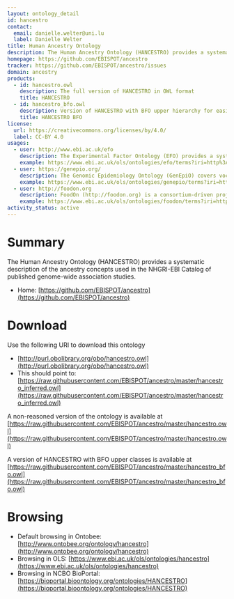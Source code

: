 ```yaml
---
layout: ontology_detail
id: hancestro
contact:
  email: danielle.welter@uni.lu
  label: Danielle Welter
title: Human Ancestry Ontology
description: The Human Ancestry Ontology (HANCESTRO) provides a systematic description of the ancestry concepts used in the NHGRI-EBI Catalog of published genome-wide association studies.
homepage: https://github.com/EBISPOT/ancestro
tracker: https://github.com/EBISPOT/ancestro/issues
domain: ancestry
products:
  - id: hancestro.owl
    description: The full version of HANCESTRO in OWL format
    title: HANCESTRO
  - id: hancestro_bfo.owl
    description: Version of HANCESTRO with BFO upper hierarchy for easier integration with other ontologies
    title: HANCESTRO BFO
license:
  url: https://creativecommons.org/licenses/by/4.0/
  label: CC-BY 4.0
usages:
  - user: http://www.ebi.ac.uk/efo
    description: The Experimental Factor Ontology (EFO) provides a systematic description of many experimental variables available in EBI databases, and for external projects such as the NHGRI GWAS catalogue. It combines parts of several biological ontologies, such as anatomy, disease and chemical compounds.
    example: https://www.ebi.ac.uk/ols/ontologies/efo/terms?iri=http%3A%2F%2Fpurl.obolibrary.org%2Fobo%2FHANCESTRO_0004&viewMode=All&siblings=false
  - user: https://genepio.org/
    description: The Genomic Epidemiology Ontology (GenEpiO) covers vocabulary necessary to identify, document and research foodborne pathogens and associated outbreaks.
    example: https://www.ebi.ac.uk/ols/ontologies/genepio/terms?iri=http%3A%2F%2Fpurl.obolibrary.org%2Fobo%2FHANCESTRO_0004&viewMode=All&siblings=false
  - user: http://foodon.org
    description: FoodOn (http://foodon.org) is a consortium-driven project to build a comprehensive and easily accessible global farm-to-fork ontology about food, that accurately and consistently describes foods commonly known in cultures from around the world.
    example: https://www.ebi.ac.uk/ols/ontologies/foodon/terms?iri=http%3A%2F%2Fpurl.obolibrary.org%2Fobo%2FHANCESTRO_0004&viewMode=All&siblings=false
activity_status: active
---
```


# Summary

The Human Ancestry Ontology (HANCESTRO) provides a systematic description of the ancestry concepts used in the NHGRI-EBI Catalog of published genome-wide association studies. 

* Home: [https://github.com/EBISPOT/ancestro](https://github.com/EBISPOT/ancestro)  

# Download

Use the following URI to download this ontology

* [http://purl.obolibrary.org/obo/hancestro.owl](http://purl.obolibrary.org/obo/hancestro.owl)
* This should point to: [https://raw.githubusercontent.com/EBISPOT/ancestro/master/hancestro_inferred.owl](https://raw.githubusercontent.com/EBISPOT/ancestro/master/hancestro_inferred.owl) 

A non-reasoned version of the ontology is available at [https://raw.githubusercontent.com/EBISPOT/ancestro/master/hancestro.owl](https://raw.githubusercontent.com/EBISPOT/ancestro/master/hancestro.owl)

A version of HANCESTRO with BFO upper classes is available at [https://raw.githubusercontent.com/EBISPOT/ancestro/master/hancestro_bfo.owl](https://raw.githubusercontent.com/EBISPOT/ancestro/master/hancestro_bfo.owl)


# Browsing

* Default browsing in Ontobee: [http://www.ontobee.org/ontology/hancestro](http://www.ontobee.org/ontology/hancestro)
* Browsing in OLS:
[https://www.ebi.ac.uk/ols/ontologies/hancestro](https://www.ebi.ac.uk/ols/ontologies/hancestro)
* Browsing in NCBO BioPortal: [https://bioportal.bioontology.org/ontologies/HANCESTRO](https://bioportal.bioontology.org/ontologies/HANCESTRO)
